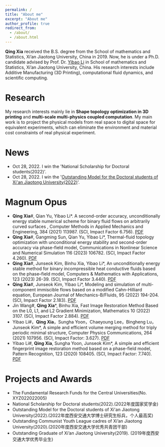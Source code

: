 ```yaml
---
permalink: /
title: "About me"
excerpt: "About me"
author_profile: true
redirect_from: 
  - /about/
  - /about.html
---
```


**Qing Xia** received the B.S. degree from the School of mathematics and Statistics, Xi’an Jiaotong University, China in 2019. Now, he is under a Ph.D. candidate advised by Prof. Dr. [Yibao Li](http://gr.xjtu.edu.cn/web/yibaoli) in School of mathematics and Statistics, Xi’an Jiaotong University, China. His research interests include Additive Manufacturing (3D Printing), computational fluid dynamics, and scientific computing.

Research
======
My research interests mainly lie in **Shape topology optimization in 3D printing** and **multi-scale multi-physics coupled computation**.  My main work is to project the physical models from real space to digital space for equivalent experiments, which can eliminate the environment and material cost constraints of real physical experiment.

News
======
+ Oct 28, 2022. I win the 'National Scholarship for Doctoral students(2022)'.
+ Oct 28, 2022. I win the '[Outstanding Model for the Doctoral students of Xi'an Jiaotong University(2022)](http://news.xjtu.edu.cn/info/1033/189087.htm)'.

Magnum Opus
======
+ **Qing Xia**#, Qian Yu, Yibao Li*. A second-order accuracy, unconditionally energy stable numerical scheme for binary fluid flows on arbitrarily curved surfaces ,  Computer Methods in Applied Mechanics and Engineering, 384 (2021) 113987. (SCI, Impact Factor 6.756). [PDF](https://riedel12315.github.io/qingxia.github.io/files/paper3.pdf)  
+ **Qing Xia**#, Gangming Sun, Qian Yu, Yibao Li*, Thermal-fluid topology optimization with unconditional energy stability and second-order accuracy via phase-field model, Communications in Nonlinear Science and Numerical Simulation 116 (2023) 106782. (SCI, Impact Factor 4.260). [PDF](https://riedel12315.github.io/qingxia.github.io/files/paper12.pdf) 
+ **Qing Xia**#, Junseok Kim, Binhu Xia, Yibao Li*, An unconditionally energy stable method for binary incompressible heat conductive fluids based on the phase–field model, Computers & Mathematics with Applications, 123 (2023) 26-39. (SCI, Impact Factor 3.440). [PDF](https://riedel12315.github.io/qingxia.github.io/files/paper13.pdf)
+ **Qing Xia**#, Junseok Kim, Yibao Li*, Modeling and simulation of multi-component immiscible flows based on a modified Cahn-Hilliard equation, European Journal of Mechanics-B/Fluids, 95 (2022) 194-204. (SCI, Impact Factor 2.183). [PDF](https://riedel12315.github.io/qingxia.github.io/files/paper10.pdf)
+ Jin Wang#, **Qing Xia***, Binhu Xia, Fast Image Restoration Method Based on the L0, L1, and L2 Gradient Minimization, Mathematics 10 (2022) 3107. (SCI, Impact Factor 2.884). [PDF](https://riedel12315.github.io/qingxia.github.io/files/paper14.pdf)
+ Yibao Li#，**Qing Xia**，Sungha Yoon，Chaeyoung Lee，Bingheng Lu，Junseok Kim*, A simple and efficient volume merging method for triply periodic minimal structure,   Computer Physics Communications, 264  (2021) 107956. (SCI, Impact Factor: 3.627). [PDF](https://riedel12315.github.io/qingxia.github.io/files/paper2.pdf)   
+ Yibao Li#, **Qing Xia**, Sungha Yoon, Junseok Kim*, A simple and efficient fingerprint image restoration method based on a phase-field model, Pattern Recognition, 123 (2020) 108405.  (SCI, Impact Factor: 7.740). [PDF](https://riedel12315.github.io/qingxia.github.io/files/paper7.pdf)

Projects and Awards
======
+ The Fundamental Research Funds for the Central Universities(No. XYZ022022005)
+ National Scholarship for Doctoral students(2022).(2022年度国家奖学金)
+ Outstanding Model for the Doctoral students of Xi'an Jiaotong University(2022).(2022年度西安交通大学博士研究生标兵，个人最高奖)
+ Outstanding Communist Youth League cadres of Xi’an Jiaotong University(2020).(2020年度西安交通大学优秀共青团干部)
+ Outstanding Graduate of Xi’an Jiaotong University(2019). (2019年度西安交通大学优秀毕业生)

